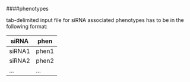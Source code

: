 ####phenotypes

tab-delimited input file for siRNA associated phenotypes has to be in the following format:

| siRNA | phen |
|-------|------|
| siRNA1| phen1|
| siRNA2| phen2|
|  ...  | ...  |


